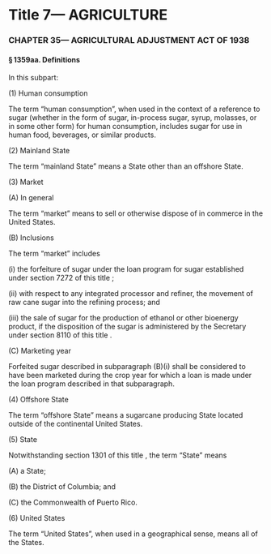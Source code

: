 
# Title 7— AGRICULTURE
### CHAPTER 35— AGRICULTURAL ADJUSTMENT ACT OF 1938
#### § 1359aa. Definitions

In this subpart:

(1) Human consumption

The term “human consumption”, when used in the context of a reference to sugar (whether in the form of sugar, in-process sugar, syrup, molasses, or in some other form) for human consumption, includes sugar for use in human food, beverages, or similar products.

(2) Mainland State

The term “mainland State” means a State other than an offshore State.

(3) Market

(A) In general

The term “market” means to sell or otherwise dispose of in commerce in the United States.

(B) Inclusions

The term “market” includes

(i) the forfeiture of sugar under the loan program for sugar established under section 7272 of this title ;

(ii) with respect to any integrated processor and refiner, the movement of raw cane sugar into the refining process; and

(iii) the sale of sugar for the production of ethanol or other bioenergy product, if the disposition of the sugar is administered by the Secretary under section 8110 of this title .

(C) Marketing year

Forfeited sugar described in subparagraph (B)(i) shall be considered to have been marketed during the crop year for which a loan is made under the loan program described in that subparagraph.

(4) Offshore State

The term “offshore State” means a sugarcane producing State located outside of the continental United States.

(5) State

Notwithstanding section 1301 of this title , the term “State” means

(A) a State;

(B) the District of Columbia; and

(C) the Commonwealth of Puerto Rico.

(6) United States

The term “United States”, when used in a geographical sense, means all of the States.

